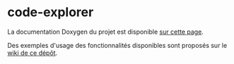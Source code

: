 # code-explorer

La documentation Doxygen du projet est disponible [sur cette page](https://patrick-etcheverry.github.io/code-explorer/).

Des exemples d'usage des fonctionnalités disponibles sont proposés sur le [wiki de ce dépôt](https://github.com/patrick-etcheverry/code-explorer/wiki).

